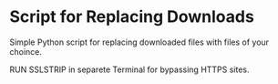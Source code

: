 # Script for Replacing Downloads

Simple Python script for replacing downloaded files with files of your choince.

RUN SSLSTRIP in separete Terminal for bypassing HTTPS sites.
